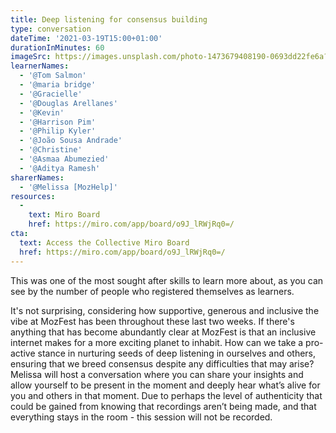 ```yaml
---
title: Deep listening for consensus building
type: conversation
dateTime: '2021-03-19T15:00+01:00'
durationInMinutes: 60
imageSrc: https://images.unsplash.com/photo-1473679408190-0693dd22fe6a?ixlib=rb-1.2.1&ixid=MXwxMjA3fDB8MHxwaG90by1wYWdlfHx8fGVufDB8fHw%3D&auto=format&fit=crop&w=1950&q=80
learnerNames:
  - '@Tom Salmon'
  - '@maria bridge'
  - '@Gracielle'
  - '@Douglas Arellanes'
  - '@Kevin'
  - '@Harrison Pim'
  - '@Philip Kyler'
  - '@João Sousa Andrade'
  - '@Christine'
  - '@Asmaa Abumezied'
  - '@Aditya Ramesh'
sharerNames: 
  - '@Melissa [MozHelp]'
resources:
  -
    text: Miro Board
    href: https://miro.com/app/board/o9J_lRWjRq0=/
cta:
  text: Access the Collective Miro Board
  href: https://miro.com/app/board/o9J_lRWjRq0=/
---
```

This was one of the most sought after skills to learn more about, as you can see by the number of people who registered themselves as learners.
<!--more-->
It's not surprising, considering how supportive, generous and inclusive the vibe at MozFest has been throughout these last two weeks. If there's anything that has become abundantly clear at MozFest is that an inclusive internet makes for a more exciting planet to inhabit. How can we take a pro-active stance in nurturing seeds of deep listening in ourselves and others, ensuring that we breed consensus despite any difficulties that may arise?
Melissa will host a conversation where you can share your insights and allow yourself to be present in the moment and deeply hear what’s alive for you and others in that moment. Due to perhaps the level of authenticity that could be gained from knowing that recordings aren’t being made, and that everything stays in the room - this session will not be recorded.

<div class="typeform-widget" data-url="https://form.typeform.com/to/jlLW4lvV?typeform-medium=embed-snippet" data-transparency="100" data-hide-headers="true" data-hide-footer="true" style="width: 100%; height: 500px;"></div> <script> (function() { var qs,js,q,s,d=document, gi=d.getElementById, ce=d.createElement, gt=d.getElementsByTagName, id="typef_orm", b="https://embed.typeform.com/"; if(!gi.call(d,id)) { js=ce.call(d,"script"); js.id=id; js.src=b+"embed.js"; q=gt.call(d,"script")[0]; q.parentNode.insertBefore(js,q) } })() </script>
